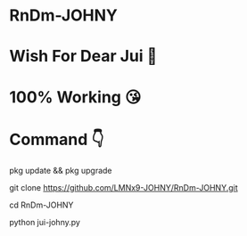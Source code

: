 # RnDm-JOHNY
# Wish For Dear Jui 🥰
# 100% Working 😘

# Command 👇

pkg update && pkg upgrade

git clone https://github.com/LMNx9-JOHNY/RnDm-JOHNY.git

cd RnDm-JOHNY

python jui-johny.py
